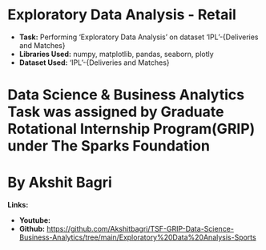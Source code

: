 # Exploratory Data Analysis - Retail
* **Task:** Performing ‘Exploratory Data Analysis’ on dataset ‘IPL’-{Deliveries and Matches}
* **Libraries Used:** numpy, matplotlib, pandas, seaborn, plotly
* **Dataset Used:** ‘IPL’-{Deliveries and Matches}
# Data Science & Business Analytics Task was assigned by Graduate Rotational Internship Program(GRIP) under The Sparks Foundation 
# By Akshit Bagri

**Links:**

* **Youtube:** 
* **Github:** https://github.com/Akshitbagri/TSF-GRIP-Data-Science-Business-Analytics/tree/main/Exploratory%20Data%20Analysis-Sports
